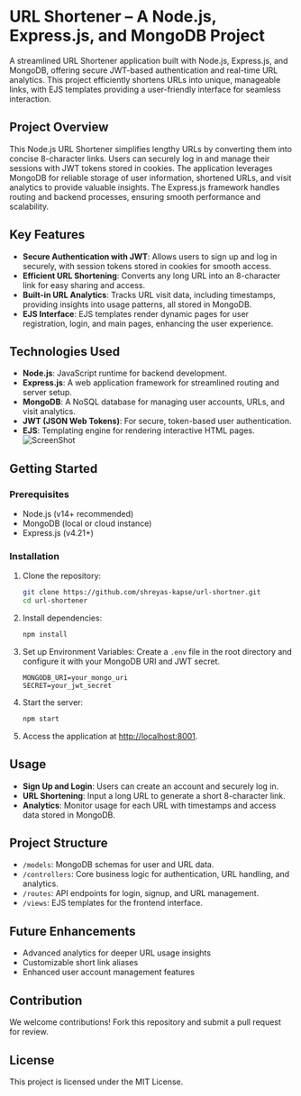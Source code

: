 # URL Shortener – A Node.js, Express.js, and MongoDB Project

A streamlined URL Shortener application built with Node.js, Express.js, and MongoDB, offering secure JWT-based authentication and real-time URL analytics. This project efficiently shortens URLs into unique, manageable links, with EJS templates providing a user-friendly interface for seamless interaction.

## Project Overview

This Node.js URL Shortener simplifies lengthy URLs by converting them into concise 8-character links. Users can securely log in and manage their sessions with JWT tokens stored in cookies. The application leverages MongoDB for reliable storage of user information, shortened URLs, and visit analytics to provide valuable insights. The Express.js framework handles routing and backend processes, ensuring smooth performance and scalability.

## Key Features

- **Secure Authentication with JWT**: Allows users to sign up and log in securely, with session tokens stored in cookies for smooth access.
- **Efficient URL Shortening**: Converts any long URL into an 8-character link for easy sharing and access.
- **Built-in URL Analytics**: Tracks URL visit data, including timestamps, providing insights into usage patterns, all stored in MongoDB.
- **EJS Interface**: EJS templates render dynamic pages for user registration, login, and main pages, enhancing the user experience.

## Technologies Used

- **Node.js**: JavaScript runtime for backend development.
- **Express.js**: A web application framework for streamlined routing and server setup.
- **MongoDB**: A NoSQL database for managing user accounts, URLs, and visit analytics.
- **JWT (JSON Web Tokens)**: For secure, token-based user authentication.
- **EJS**: Templating engine for rendering interactive HTML pages.
![ScreenShot](https://github.com/shreyas-kapse/url-shortner/blob/main/screenshots/homePage.png?raw=true)

## Getting Started

### Prerequisites

- Node.js (v14+ recommended)
- MongoDB (local or cloud instance)
- Express.js (v4.21+)

### Installation

1. Clone the repository:

   ```bash
   git clone https://github.com/shreyas-kapse/url-shortner.git
   cd url-shortener
   ```

2. Install dependencies:

   ```bash
   npm install
   ```

3. Set up Environment Variables: Create a `.env` file in the root directory and configure it with your MongoDB URI and JWT secret.

   ```plaintext
   MONGODB_URI=your_mongo_uri
   SECRET=your_jwt_secret
   ```

4. Start the server:

   ```bash
   npm start
   ```

5. Access the application at [http://localhost:8001](http://localhost:8001).

## Usage

- **Sign Up and Login**: Users can create an account and securely log in.
- **URL Shortening**: Input a long URL to generate a short 8-character link.
- **Analytics**: Monitor usage for each URL with timestamps and access data stored in MongoDB.

## Project Structure

- `/models`: MongoDB schemas for user and URL data.
- `/controllers`: Core business logic for authentication, URL handling, and analytics.
- `/routes`: API endpoints for login, signup, and URL management.
- `/views`: EJS templates for the frontend interface.

## Future Enhancements

- Advanced analytics for deeper URL usage insights
- Customizable short link aliases
- Enhanced user account management features

## Contribution

We welcome contributions! Fork this repository and submit a pull request for review.

## License

This project is licensed under the MIT License.
